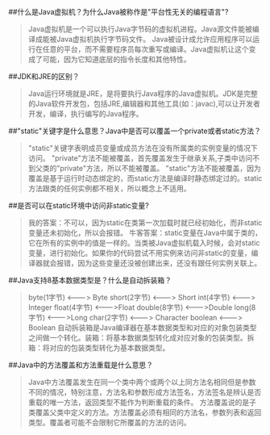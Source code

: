 ##什么是Java虚拟机？为什么Java被称作是"平台性无关的编程语言"?
>Java虚拟机是一个可以执行Java字节码的虚拟机进程。Java源文件能被编译成能被Java虚拟机执行字节码文件。
Java被设计成允许应用程序可以运行在任意的平台，而不需要程序员每次重写或编译。Java虚拟机让这个变成了可能，因为它知道底层的指令长度和其他特性。

##JDK和JRE的区别？
>Java运行环境就是JRE，是将要执行Java程序的Java虚拟机。JDK是完整的Java软件开发包，包括JRE,编辑器和其他工具(如：javac),可以让开发者开发，编译，执行编写的Java程序。

##"static"关键字是什么意思？Java中是否可以覆盖一个private或者static方法？
>"static"关键字表明成员变量或成员方法在没有所属类的实例变量的情况下访问。
"private"方法不能被覆盖，首先覆盖发生于继承关系,子类中访问不到父类的"private"方法，所以不能被覆盖。
"static"方法不能被覆盖，因为覆盖是基于运行时动态绑定的，而static方法是编译时静态绑定过的。static方法跟类的任何实例都不相关，所以概念上不适用。

##是否可以在static环境中访问非static变量?
>我的答案：不可以，因为static在类第一次加载时就已经初始化，而非static变量还未初始化，所以会报错。
牛客答案：static变量在Java中属于类的，它在所有的实例中的值是一样的。当类被Java虚拟机载入时候，会对static变量，进行初始化。如果你的代码尝试不用实例来访问非static的变量，编译器就会报错，因为这些变量还没被创建出来，还没有跟任何实例关联上。

##Java支持8基本数据类型是？什么是自动拆装箱？
>byte(1字节) <---> Byte
short(2字节) <---> Short
int(4字节)   <---> Integer
float(4字节) <--->Float
double(8字节) <--->Double
long(8字节) <--->Long
char(2字节) <---> Character
boolean <---> Boolean
自动拆装箱是Java编译器在基本数据类型和对应的对象包装类型之间做一个转化。装箱：将基本数据类型转化成对应对象的包装类型。拆箱：将对应的包装类型转化为基本数据类型。

##Java中的方法覆盖和方法重载是什么意思？
>Java中方法覆盖发生在同一个类中两个或两个以上同方法名相同但是参数不同的情况，特别注意，方法名和参数形成方法签名，方法签名是辨认是否重载的唯一方法，返回类型不能作为判断重载的条件。
方法覆盖说的是子类覆盖父类中定义的方法。方法覆盖必须有相同的方法名，参数列表和返回类型。覆盖者可能不会限制它所覆盖的方法的访问。
